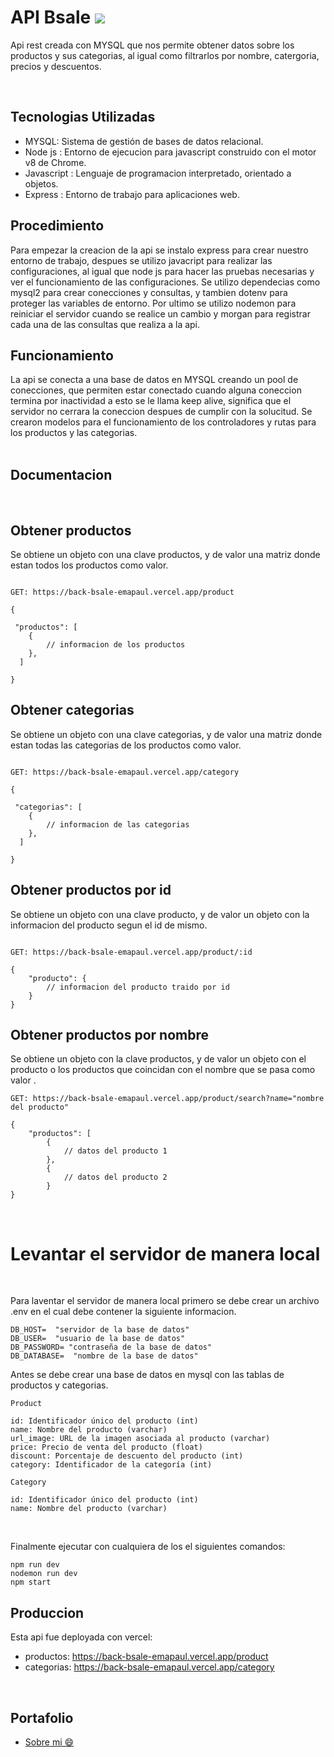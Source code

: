 <h1>API Bsale  <img src="https://res.cloudinary.com/dltjb3yhc/image/upload/v1663220828/banner/iconoBsale_mkkwpk.jpg"/></h1>

Api rest creada con MYSQL que nos permite obtener datos sobre 
los productos y sus categorias, al igual como filtrarlos por 
nombre, catergoria, precios y descuentos.

<br/>

<h2>Tecnologias Utilizadas</h2>
<ul>
<li>MYSQL: Sistema de gestión de bases de datos relacional.</li>
<li>Node js : Entorno de ejecucion para javascript construido con el motor v8 de Chrome.</li>
<li>Javascript : Lenguaje de programacion interpretado, orientado a objetos.</li>
<li>Express : Entorno de trabajo para aplicaciones web.</li>
</ul>

## Procedimiento

Para empezar la creacion de la api se instalo express para crear nuestro entorno de trabajo, despues se utilizo javacript 
para realizar las configuraciones, al igual que node js para hacer las pruebas necesarias y ver el funcionamiento de las 
configuraciones. Se utilizo dependecias como mysql2 para crear conecciones y consultas, y tambien dotenv para proteger 
las variables de entorno. Por ultimo se utilizo nodemon para reiniciar el servidor cuando se realice un cambio y morgan para registrar cada una de las consultas que realiza a la api.


<h2>Funcionamiento</h2>
La api se conecta a una base de datos en MYSQL creando un pool de conecciones, que permiten estar conectado cuando alguna
coneccion termina por inactividad a esto se le llama keep alive, significa que el servidor no cerrara la coneccion despues
de cumplir con la solucitud. Se crearon modelos para el funcionamiento de los controladores y rutas para los productos y las categorias.

<br/>
<br/>

<h2>Documentacion</h2>

<br/>

## Obtener productos 
Se obtiene un objeto con una clave productos, y de valor una matriz donde estan todos los productos
como valor.

```

GET: https://back-bsale-emapaul.vercel.app/product

{

 "productos": [
    {
        // informacion de los productos
    },
  ]
  
}

```

## Obtener categorias
Se obtiene un objeto con una clave categorias, y de valor una matriz donde estan todas las categorias
de los productos como valor.

```

GET: https://back-bsale-emapaul.vercel.app/category

{

 "categorias": [
    {
        // informacion de las categorias
    },
  ]

}

```
## Obtener productos por id
Se obtiene un objeto con una clave producto, y de valor un objeto con la informacion del producto segun el id de mismo.

```

GET: https://back-bsale-emapaul.vercel.app/product/:id

{
    "producto": {
        // informacion del producto traido por id
    }
}

```
## Obtener productos por nombre
Se obtiene un objeto con la clave productos, y de valor un objeto con el producto o los productos que coincidan con el nombre que se pasa como valor .
```
GET: https://back-bsale-emapaul.vercel.app/product/search?name="nombre del producto"

{
    "productos": [
        {
            // datos del producto 1
        },
        {
            // datos del producto 2
        }
}
```
<br/>

<h1>Levantar el servidor de manera local</h1>
<br/>

Para laventar el servidor de manera local primero se debe crear un archivo .env en el cual debe contener la siguiente informacion.

```
DB_HOST=  "servidor de la base de datos"
DB_USER=  "usuario de la base de datos"
DB_PASSWORD= "contraseña de la base de datos"
DB_DATABASE=  "nombre de la base de datos"
```
Antes se debe crear una base de datos en mysql con las tablas de productos y categorias.

```
Product

id: Identificador único del producto (int)
name: Nombre del producto (varchar)
url_image: URL de la imagen asociada al producto (varchar)
price: Precio de venta del producto (float)
discount: Porcentaje de descuento del producto (int)
category: Identificador de la categoría (int)

```

```
Category

id: Identificador único del producto (int)
name: Nombre del producto (varchar)

```
<br/>

Finalmente ejecutar con cualquiera de los el siguientes comandos:

```
npm run dev
nodemon run dev
npm start 
```

## Produccion
Esta api fue deployada con vercel:
<br/>
<ul>
<li>productos: <a href="https://back-bsale-emapaul.vercel.app/product">https://back-bsale-emapaul.vercel.app/product</a></li>
<li>categorias: <a href="https://back-bsale-emapaul.vercel.app/category">https://back-bsale-emapaul.vercel.app/category</a></li></li>
</ul>

<br/>

<h2>Portafolio</h2>
<ul>
<li><a href="https://portafolio-ema-paul.vercel.app/">Sobre mi 😄</a></li>
</ul>
